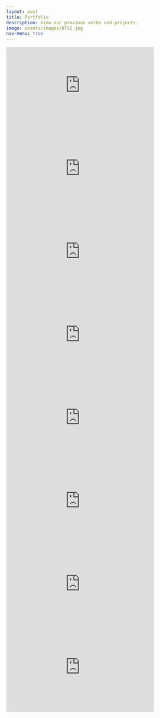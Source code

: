 ```yaml
---
layout: post
title: Portfolio
description: View our previous works and projects.
image: assets/images/BTS2.jpg
nav-menu: true
---
```


<iframe width="400 vw" style="aspect-ratio: 16 / 9;" src="https://www.youtube.com/embed/l31DzHNQAqk" frameborder="0"> </iframe>
<iframe width="400 vw" style="aspect-ratio: 16 / 9;" src="https://www.youtube.com/embed/51bmxz5X7No" frameborder="0"> </iframe>
<iframe width="400 vw" style="aspect-ratio: 16 / 9;" src="https://www.youtube.com/embed/8nFUPI7w4y4" frameborder="0"> </iframe>
<iframe width="400 vw" style="aspect-ratio: 16 / 9;" src="https://www.youtube.com/embed/G-Kapx2eEqc" frameborder="0"> </iframe>
<iframe width="400 vw" style="aspect-ratio: 16 / 9;" src="https://www.youtube.com/embed/VxJ0us1lG0U" frameborder="0"> </iframe>
<iframe width="400 vw" style="aspect-ratio: 16 / 9;" src="https://www.youtube.com/embed/Ua2AmGj-lx4" frameborder="0"> </iframe>
<iframe width="400 vw" style="aspect-ratio: 16 / 9;" src="https://www.youtube.com/embed/TD2TNqTsVik" frameborder="0"> </iframe>
<iframe width="400 vw" style="aspect-ratio: 16 / 9;" src="https://www.youtube.com/embed/rK2gIFS8tGI" frameborder="0"> </iframe>
